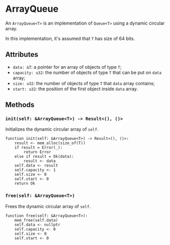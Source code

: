 # ArrayQueue

An `ArrayQueue<T>` is an implementation of `Queue<T>` using a dynamic circular array.

In this implementation, it's assumed that `T` has size of 64 bits.

## Attributes
- `data: &T`: a pointer for an array of objects of type `T`;
- `capacity: u32`: the number of objects of type `T` that can be put on `data` array;
- `size: u32`: the number of objects of type `T` that `data` array contains;
- `start: u32`: the position of the first object inside `data` array.

## Methods

### `init(self: &ArrayQueue<T>) -> Result<(), ()>`

Initializes the dynamic circular array of `self`.

```
function init(self: &ArrayQueue<T>) -> Result<(), ()>:
	result <- mem_alloc(size_of(T))
	if result = Error(_):
		return Error
	else if result = Ok(data):
		result <- data
	self.data <- result
	self.capacity <- 1
	self.size <- 0
	self.start <- 0
	return Ok
```

### `free(self: &ArrayQueue<T>)`

Frees the dynamic circular array of `self`.

```
function free(self: &ArrayQueue<T>):
	mem_free(self.data)
	self.data <- nullptr
	self.capacity <- 0
	self.size <- 0
	self.start <- 0
```

